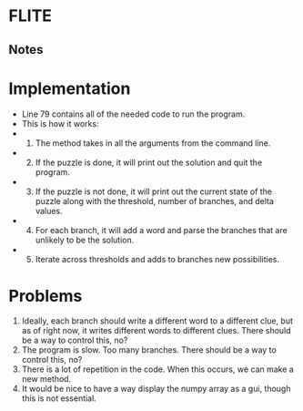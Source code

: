 # FLITE

## Notes

# Implementation

- Line 79 contains all of the needed code to run the program.
- This is how it works:
- 1. The method takes in all the arguments from the command line.
- 2. If the puzzle is done, it will print out the solution and quit the program.
- 3. If the puzzle is not done, it will print out the current state of the puzzle along
with the threshold, number of branches, and delta values.
- 4. For each branch, it will add a word and parse the branches that are unlikely to be
the solution. 
- 5. Iterate across thresholds and adds to branches new possibilities.

# Problems

1. Ideally, each branch should write a different word to a different clue, but as of right
now, it writes different words to different clues.  There should be a way to control this, no?
2. The program is slow.  Too many branches.  There should be a way to control this, no?
3. There is a lot of repetition in the code.  When this occurs, we can make a new method.
4. It would be nice to have a way display the numpy array as a gui, though this is not essential.
